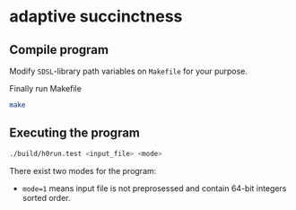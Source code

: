 # adaptive succinctness

## Compile program

Modify `SDSL`-library path variables on `Makefile` for your purpose.

Finally run Makefile

```bash
make
```

## Executing the program

```bash
./build/h0run.test <input_file> <mode>
```

There exist two modes for the program:
* `mode=1` means input file is not preprosessed and contain 64-bit integers sorted order.
